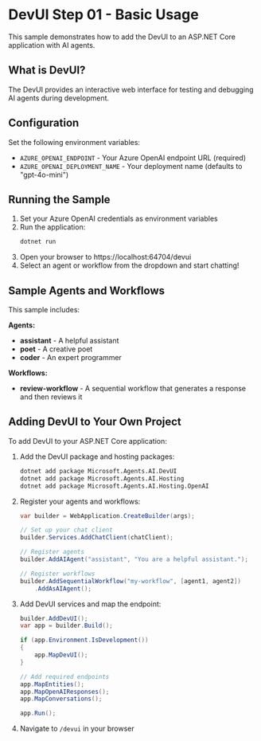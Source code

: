 # DevUI Step 01 - Basic Usage

This sample demonstrates how to add the DevUI to an ASP.NET Core application with AI agents.

## What is DevUI?

The DevUI provides an interactive web interface for testing and debugging AI agents during development.

## Configuration

Set the following environment variables:

- `AZURE_OPENAI_ENDPOINT` - Your Azure OpenAI endpoint URL (required)
- `AZURE_OPENAI_DEPLOYMENT_NAME` - Your deployment name (defaults to "gpt-4o-mini")

## Running the Sample

1. Set your Azure OpenAI credentials as environment variables
2. Run the application:
   ```bash
   dotnet run
   ```
3. Open your browser to https://localhost:64704/devui
4. Select an agent or workflow from the dropdown and start chatting!

## Sample Agents and Workflows

This sample includes:

**Agents:**
- **assistant** - A helpful assistant
- **poet** - A creative poet
- **coder** - An expert programmer

**Workflows:**
- **review-workflow** - A sequential workflow that generates a response and then reviews it

## Adding DevUI to Your Own Project

To add DevUI to your ASP.NET Core application:

1. Add the DevUI package and hosting packages:
   ```bash
   dotnet add package Microsoft.Agents.AI.DevUI
   dotnet add package Microsoft.Agents.AI.Hosting
   dotnet add package Microsoft.Agents.AI.Hosting.OpenAI
   ```

2. Register your agents and workflows:
   ```csharp
   var builder = WebApplication.CreateBuilder(args);
   
   // Set up your chat client
   builder.Services.AddChatClient(chatClient);
   
   // Register agents
   builder.AddAIAgent("assistant", "You are a helpful assistant.");
   
   // Register workflows
   builder.AddSequentialWorkflow("my-workflow", [agent1, agent2])
       .AddAsAIAgent();
   ```

3. Add DevUI services and map the endpoint:
   ```csharp
   builder.AddDevUI();
   var app = builder.Build();
   
   if (app.Environment.IsDevelopment())
   {
       app.MapDevUI();
   }
   
   // Add required endpoints
   app.MapEntities();
   app.MapOpenAIResponses();
   app.MapConversations();
   
   app.Run();
   ```

4. Navigate to `/devui` in your browser
